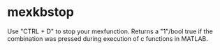# mexkbstop
Use "CTRL + D" to stop your mexfunction. Returns a "1"/bool true if the combination was pressed during execution of c functions in MATLAB.

